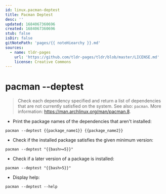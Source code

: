 ```yaml
---
id: linux.pacman-deptest
title: Pacman Deptest
desc: ''
updated: 1684067360696
created: 1684067360696
stub: false
isDir: false
gitNotePath: 'pages/{{ noteHiearchy }}.md'
sources:
  - name: tldr-pages
    url: 'https://github.com/tldr-pages/tldr/blob/master/LICENSE.md'
    license: Creative Commons
---
```

# pacman --deptest

> Check each dependency specified and return a list of dependencies that are not currently satisfied on the system.
> See also: `pacman`.
> More information: <https://man.archlinux.org/man/pacman.8>.

- Print the package names of the dependencies that aren't installed:

`pacman --deptest {{package_name1}} {{package_name2}}`

- Check if the installed package satisfies the given minimum version:

`pacman --deptest "{{bash>=5}}"`

- Check if a later version of a package is installed:

`pacman --deptest "{{bash>5}}"`

- Display help:

`pacman --deptest --help`

